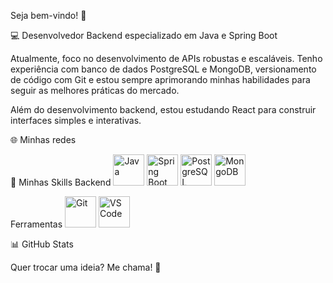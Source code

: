 Seja bem-vindo! 🚀

💻 Desenvolvedor Backend especializado em Java e Spring Boot

Atualmente, foco no desenvolvimento de APIs robustas e escaláveis. Tenho experiência com banco de dados PostgreSQL e MongoDB, versionamento de código com Git e estou sempre aprimorando minhas habilidades para seguir as melhores práticas do mercado.

Além do desenvolvimento backend, estou estudando React para construir interfaces simples e interativas.

🌐 Minhas redes


🚀 Minhas Skills
Backend
<img src="https://cdn.jsdelivr.net/gh/devicons/devicon/icons/java/java-original.svg" alt="Java" width="50" height="50"/> <img src="https://cdn.jsdelivr.net/gh/devicons/devicon/icons/spring/spring-original.svg" alt="Spring Boot" width="50" height="50"/> <img src="https://cdn.jsdelivr.net/gh/devicons/devicon/icons/postgresql/postgresql-original.svg" alt="PostgreSQL" width="50" height="50"/> <img src="https://cdn.jsdelivr.net/gh/devicons/devicon/icons/mongodb/mongodb-original.svg" alt="MongoDB" width="50" height="50"/>

Ferramentas
<img src="https://cdn.jsdelivr.net/gh/devicons/devicon/icons/git/git-original.svg" alt="Git" width="50" height="50"/> <img src="https://cdn.jsdelivr.net/gh/devicons/devicon/icons/vscode/vscode-original.svg" alt="VS Code" width="50" height="50"/>

📊 GitHub Stats


Quer trocar uma ideia? Me chama! 🚀
